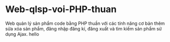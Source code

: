 # Web-qlsp-voi-PHP-thuan
Web quản lý sản phẩm code bằng PHP thuần với các tính năng cơ bản thêm sửa xóa sản phẩm, đăng nhập đăng kí, đăng xuất và tìm kiếm sản phẩm sử dụng Ajax.
hello 

